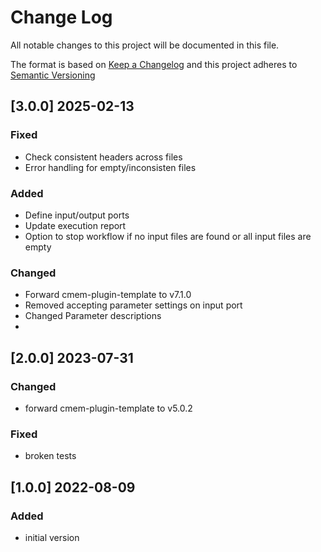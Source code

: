 # Change Log

All notable changes to this project will be documented in this file.

The format is based on [Keep a Changelog](http://keepachangelog.com/) and this project adheres to [Semantic Versioning](https://semver.org/)

## [3.0.0] 2025-02-13

### Fixed

- Check consistent headers across files
- Error handling for empty/inconsisten files

### Added

- Define input/output ports
- Update execution report
- Option to stop workflow if no input files are found or all input files are empty

### Changed

- Forward cmem-plugin-template to v7.1.0
- Removed accepting parameter settings on input port
- Changed Parameter descriptions
- 


## [2.0.0] 2023-07-31

### Changed

- forward cmem-plugin-template to v5.0.2

### Fixed

- broken tests


## [1.0.0] 2022-08-09

### Added

- initial version

